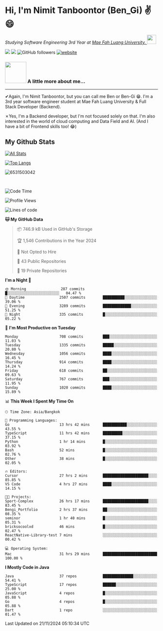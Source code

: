 # Hi, I'm Nimit Tanboontor (Ben_Gi) ✌😄
<p><em>Studying Software Engineering 3rd Year at <a href="https://en.mfu.ac.th/home.html"> Mae Fah Luang University.
</a><img src="https://media.giphy.com/media/WUlplcMpOCEmTGBtBW/giphy.gif" width="30"> </em></p>


[![](https://img.shields.io/badge/linkedin-%230077B5.svg?style=for-the-badge&logo=linkedin)]([https://www.linkedin.com/in/thanaphoom-babparn/](https://www.linkedin.com/in/nimit-tanbooutor-798139246/))
[![](https://img.shields.io/badge/Medium-12100E?style=for-the-badge&logo=medium&logoColor=white)](https://medium.com/@nimittanbooutor)
![GitHub followers](https://img.shields.io/github/followers/6531503042?label=Follow&style=social)
[![website](https://img.shields.io/badge/Website-46a2f1.svg?&style=flat-square&logo=Google-Chrome&logoColor=white&link=https://6531503042.github.io/Portfolio-BenGi/)](https://6531503042.github.io/Portfolio-BenGi/)

### <img src="https://media.giphy.com/media/VgCDAzcKvsR6OM0uWg/giphy.gif" width="70"> A little more about me...  

<hr> <!-- Horizontal line -->

&#10004;Again, I'm Nimit Tanboontor, but you can call me Ben or Ben-Gi 😁. I'm a 3rd year software engineer student at Mae Fah Luang University & Full Stack Developer (Backend).

&#10007;Yes, I'm a Backend developer, but I'm not focused solely on that. I'm also interested in the world of cloud computing and Data Field and AI. (And I have a bit of Frontend skills too! 😂)


## My Github Stats

[![All Stats](https://github-readme-stats.vercel.app/api?username=6531503042&show_icons=true&theme=algolia)](https://github.com/6531503042)

[![Top Langs](https://github-readme-stats.vercel.app/api/top-langs/?username=6531503042&layout=compact&theme=algolia)](https://github.com/6531503042)

<p><img align="center" src="https://github-readme-streak-stats.herokuapp.com/?user=6531503042&" alt="6531503042" /></p>

<br />


<!--START_SECTION:waka-->
![Code Time](http://img.shields.io/badge/Code%20Time-213%20hrs%2040%20mins-blue)

![Profile Views](http://img.shields.io/badge/Profile%20Views-7-blue)

![Lines of code](https://img.shields.io/badge/From%20Hello%20World%20I%27ve%20Written-17.6%20million%20lines%20of%20code-blue)

**🐱 My GitHub Data** 

> 📦 746.9 kB Used in GitHub's Storage 
 > 
> 🏆 1,546 Contributions in the Year 2024
 > 
> 🚫 Not Opted to Hire
 > 
> 📜 43 Public Repositories 
 > 
> 🔑 19 Private Repositories 
 > 
**I'm a Night 🦉** 

```text
🌞 Morning                287 commits         █░░░░░░░░░░░░░░░░░░░░░░░░   04.47 % 
🌆 Daytime                2507 commits        ██████████░░░░░░░░░░░░░░░   39.06 % 
🌃 Evening                3289 commits        █████████████░░░░░░░░░░░░   51.25 % 
🌙 Night                  335 commits         █░░░░░░░░░░░░░░░░░░░░░░░░   05.22 % 
```
📅 **I'm Most Productive on Tuesday** 

```text
Monday                   708 commits         ███░░░░░░░░░░░░░░░░░░░░░░   11.03 % 
Tuesday                  1335 commits        █████░░░░░░░░░░░░░░░░░░░░   20.80 % 
Wednesday                1056 commits        ████░░░░░░░░░░░░░░░░░░░░░   16.45 % 
Thursday                 914 commits         ████░░░░░░░░░░░░░░░░░░░░░   14.24 % 
Friday                   618 commits         ██░░░░░░░░░░░░░░░░░░░░░░░   09.63 % 
Saturday                 767 commits         ███░░░░░░░░░░░░░░░░░░░░░░   11.95 % 
Sunday                   1020 commits        ████░░░░░░░░░░░░░░░░░░░░░   15.89 % 
```


📊 **This Week I Spent My Time On** 

```text
🕑︎ Time Zone: Asia/Bangkok

💬 Programming Languages: 
Go                       13 hrs 42 mins      ███████████░░░░░░░░░░░░░░   43.55 % 
TypeScript               11 hrs 42 mins      █████████░░░░░░░░░░░░░░░░   37.15 % 
Python                   1 hr 14 mins        █░░░░░░░░░░░░░░░░░░░░░░░░   03.92 % 
Bash                     52 mins             █░░░░░░░░░░░░░░░░░░░░░░░░   02.76 % 
Other                    38 mins             █░░░░░░░░░░░░░░░░░░░░░░░░   02.05 % 

🔥 Editors: 
Cursor                   27 hrs 2 mins       █████████████████████░░░░   85.85 % 
VS Code                  4 hrs 27 mins       ████░░░░░░░░░░░░░░░░░░░░░   14.15 % 

🐱‍💻 Projects: 
Sport-Complex            26 hrs 17 mins      █████████████████████░░░░   83.45 % 
Bengi_Portfolio          2 hrs 37 mins       ██░░░░░░░░░░░░░░░░░░░░░░░   08.35 % 
seminor                  1 hr 40 mins        █░░░░░░░░░░░░░░░░░░░░░░░░   05.31 % 
bricksocoolxd            46 mins             █░░░░░░░░░░░░░░░░░░░░░░░░   02.47 % 
ReactNative-Library-test 7 mins              ░░░░░░░░░░░░░░░░░░░░░░░░░   00.42 % 

💻 Operating System: 
Mac                      31 hrs 29 mins      █████████████████████████   100.00 % 
```

**I Mostly Code in Java** 

```text
Java                     37 repos            ██████████████░░░░░░░░░░░   54.41 % 
TypeScript               17 repos            ██████░░░░░░░░░░░░░░░░░░░   25.00 % 
JavaScript               4 repos             █░░░░░░░░░░░░░░░░░░░░░░░░   05.88 % 
Go                       4 repos             █░░░░░░░░░░░░░░░░░░░░░░░░   05.88 % 
Dart                     1 repo              ░░░░░░░░░░░░░░░░░░░░░░░░░   01.47 % 
```




 Last Updated on 21/11/2024 05:10:34 UTC
<!--END_SECTION:waka-->

